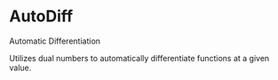 # AutoDiff
Automatic Differentiation

Utilizes dual numbers to automatically differentiate functions at a given value.
